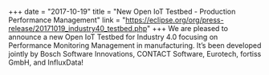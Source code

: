 +++
date = "2017-10-19"
title = "New Open IoT Testbed - Production Performance Management"
link = "https://eclipse.org/org/press-release/20171019_industry40_testbed.php"
+++
We are pleased to announce a new Open IoT Testbed for Industry 4.0 focusing on Performance Monitoring Management in manufacturing. It’s been developed jointly by Bosch Software Innovations, CONTACT Software, Eurotech, fortiss GmbH, and InfluxData!